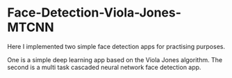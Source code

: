 # Face-Detection-Viola-Jones-MTCNN

Here I implemented two simple face detection apps for practising purposes. 

One is a simple deep learning app based on the Viola Jones algorithm.
The second is a multi task cascaded neural network face detection app.
